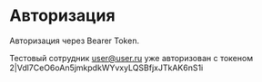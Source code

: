 # Авторизация

Авторизация через Bearer Token. 

Тестовый сотрудник user@user.ru уже авторизован с токеном 2|Vdl7CeO6oAn5jmkpdkWYvxyLQSBfjxJTkAK6nS1i 


